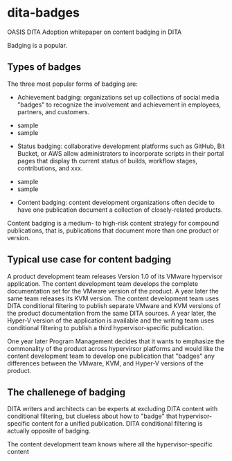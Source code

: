 # dita-badges
OASIS DITA Adoption whitepaper on content badging in DITA

Badging is a popular.

## Types of badges

The three most popular forms of badging are:

* Achievement badging: organizations set up collections of social media "badges" to recognize the involvement and achievement in employees, partners, and customers. 

- sample
- sample

* Status badging: collaborative development platforms such as GitHub, Bit Bucket, or AWS allow administrators to incorporate scripts in their portal pages that display th current status of builds, workflow stages, contributions, and xxx.

- sample
- sample

* Content badging: content development organizations often decide to have one publication document a collection of closely-related products.   

Content badging is a medium- to high-risk content strategy for compound publications, that is, publications that document more than one product or version.


## Typical use case for content badging

A product development team releases Version 1.0 of its VMware hypervisor application. The content development team develops the complete documentation set for the VMware version of the product. A year later the same team releases its KVM version. The content development team uses DITA conditional filtering to publish separate VMware and KVM versions of the product documentation from the same DITA sources. A year later, the Hyper-V version of the application is available and the writing team uses conditional filtering to publish a third hypervisor-specific publication. 

One year later Program Management decides that it wants to emphasize the commonality of the product across hypervirsor platforms and would like the content development team to develop one publication that "badges" any differences between the VMware, KVM, and Hyper-V versions of the product. 

## The challenege of badging

DITA writers and architects can be experts at excluding DITA content with conditional filtering, but clueless about how to "badge" that hypervisor-specific content for a unified publication. DITA conditional filtering is actually opposite of badging. 



 
The content development team knows where all the hypervisor-specific content 



 



